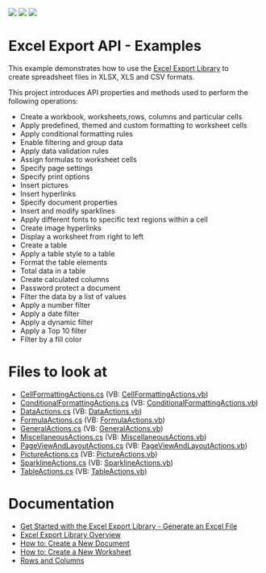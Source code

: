 <!-- default badges list -->
![](https://img.shields.io/endpoint?url=https://codecentral.devexpress.com/api/v1/VersionRange/128613309/22.1.2%2B)
[![](https://img.shields.io/badge/Open_in_DevExpress_Support_Center-FF7200?style=flat-square&logo=DevExpress&logoColor=white)](https://supportcenter.devexpress.com/ticket/details/T253492)
[![](https://img.shields.io/badge/📖_How_to_use_DevExpress_Examples-e9f6fc?style=flat-square)](https://docs.devexpress.com/GeneralInformation/403183)
<!-- default badges end -->

# Excel Export API - Examples

This example demonstrates how to use the [Excel Export Library](https://docs.devexpress.com/OfficeFileAPI/114031/Excel-Export-Library) to create spreadsheet files in XLSX, XLS and CSV formats.

This project introduces API properties and methods used to perform the following operations:

* Create a workbook, worksheets,rows, columns and particular cells
* Apply predefined, themed and custom formatting to worksheet cells
* Apply conditional formatting rules
* Enable filtering and group data
* Apply data validation rules
* Assign formulas to worksheet cells
* Specify page settings
* Specify print options
* Insert pictures
* Insert hyperlinks
* Specify document properties
* Insert and modify sparklines
* Apply different fonts to specific text regions within a cell
* Create image hyperlinks
* Display a worksheet from right to left
* Create a table
* Apply a table style to a table
* Format the table elements
* Total data in a table
* Create calculated columns
* Password protect a document
* Filter the data by a list of values
* Apply a number filter
* Apply a date filter
* Apply a dynamic filter
* Apply a Top 10 filter
* Filter by a fill color

# Files to look at

* [CellFormattingActions.cs](./CS/XLExportExamples/SpreadsheetActions/CellFormattingActions.cs) (VB: [CellFormattingActions.vb](./VB/XLExportExamples/SpreadsheetActions/CellFormattingActions.vb))
* [ConditionalFormattingActions.cs](./CS/XLExportExamples/SpreadsheetActions/ConditionalFormattingActions.cs) (VB: [ConditionalFormattingActions.vb](./VB/XLExportExamples/SpreadsheetActions/ConditionalFormattingActions.vb))
* [DataActions.cs](./CS/XLExportExamples/SpreadsheetActions/DataActions.cs) (VB: [DataActions.vb](./VB/XLExportExamples/SpreadsheetActions/DataActions.vb))
* [FormulaActions.cs](./CS/XLExportExamples/SpreadsheetActions/FormulaActions.cs) (VB: [FormulaActions.vb](./VB/XLExportExamples/SpreadsheetActions/FormulaActions.vb))
* [GeneralActions.cs](./CS/XLExportExamples/SpreadsheetActions/GeneralActions.cs) (VB: [GeneralActions.vb](./VB/XLExportExamples/SpreadsheetActions/GeneralActions.vb))
* [MiscellaneousActions.cs](./CS/XLExportExamples/SpreadsheetActions/MiscellaneousActions.cs) (VB: [MiscellaneousActions.vb](./VB/XLExportExamples/SpreadsheetActions/MiscellaneousActions.vb))
* [PageViewAndLayoutActions.cs](./CS/XLExportExamples/SpreadsheetActions/PageViewAndLayoutActions.cs) (VB: [PageViewAndLayoutActions.vb](./VB/XLExportExamples/SpreadsheetActions/PageViewAndLayoutActions.vb))
* [PictureActions.cs](./CS/XLExportExamples/SpreadsheetActions/PictureActions.cs) (VB: [PictureActions.vb](./VB/XLExportExamples/SpreadsheetActions/PictureActions.vb))
* [SparklineActions.cs](./CS/XLExportExamples/SpreadsheetActions/SparklineActions.cs) (VB: [SparklineActions.vb](./VB/XLExportExamples/SpreadsheetActions/SparklineActions.vb))
* [TableActions.cs](./CS/XLExportExamples/SpreadsheetActions/TableActions.cs) (VB: [TableActions.vb](./VB/XLExportExamples/SpreadsheetActions/TableActions.vb))

# Documentation

* [Get Started with the Excel Export Library - Generate an Excel File](https://docs.devexpress.com/OfficeFileAPI/114032/excel-export-library/getting-started)
* [Excel Export Library Overview](https://docs.devexpress.com/OfficeFileAPI/114221/excel-export-library/overview)
* [How to: Create a New Document](https://https://docs.devexpress.com/OfficeFileAPI/114072/excel-export-library/workbooks/how-to-create-a-new-document)
* [How to: Create a New Worksheet](https://docs.devexpress.com/OfficeFileAPI/114074/excel-export-library/worksheets/how-to-create-a-new-worksheet)
* [Rows and Columns](https://docs.devexpress.com/OfficeFileAPI/114077/excel-export-library/rows-and-columns)
